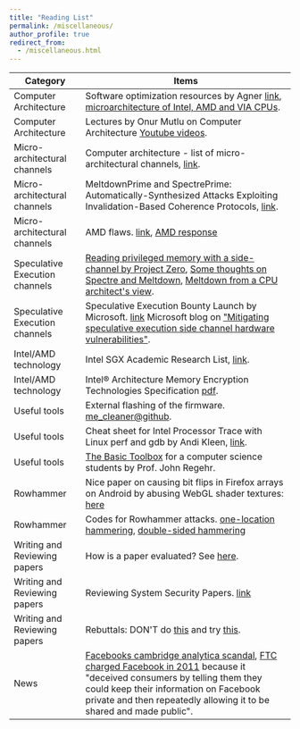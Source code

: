 ```yaml
---
title: "Reading List"
permalink: /miscellaneous/
author_profile: true
redirect_from: 
  - /miscellaneous.html
---
```

| Category                 | Items                                                                            |
|--------------------------|--------------------------------------------------------------------------------- |
| Computer Architecture | Software optimization resources by Agner [link](http://agner.org/optimize/), [microarchitecture of Intel, AMD and VIA CPUs](http://agner.org/optimize/microarchitecture.pdf). | 
| Computer Architecture | Lectures by Onur Mutlu on Computer Architecture [Youtube videos](https://www.youtube.com/playlist?list=PL5Q2soXY2Zi9OhoVQBXYFIZywZXCPl4M_). |
| Micro-architectural channels | Computer architecture - list of micro-architectural channels, [link](https://github.com/MattPD/cpplinks/blob/master/comparch.micro.channels.md). | 
| Micro-architectural channels | MeltdownPrime and SpectrePrime: Automatically-Synthesized Attacks Exploiting Invalidation-Based Coherence Protocols, [link](https://arxiv.org/abs/1802.03802).|
| Micro-architectural channels | AMD flaws. [link](https://safefirmware.com/amdflaws_whitepaper.pdf), [AMD response](https://community.amd.com/community/amd-corporate/blog/2018/03/20/initial-amd-technical-assessment-of-cts-labs-research) |
| Speculative Execution channels | [Reading privileged memory with a side-channel by Project Zero](https://googleprojectzero.blogspot.ca/2018/01/reading-privileged-memory-with-side.html), [Some thoughts on Spectre and Meltdown](http://www.daemonology.net/blog/2018-01-17-some-thoughts-on-spectre-and-meltdown.html), [Meltdown from a CPU architect's view](https://www.realworldtech.com/forum/?threadid=174129&curpostid=174159). |
| Speculative Execution channels | Speculative Execution Bounty Launch by Microsoft. [link](https://blogs.technet.microsoft.com/msrc/2018/03/14/speculative-execution-bounty-launch/) Microsoft blog on ["Mitigating speculative execution side channel hardware vulnerabilities"](https://blogs.technet.microsoft.com/srd/2018/03/15/mitigating-speculative-execution-side-channel-hardware-vulnerabilities/). |
| Intel/AMD technology | Intel SGX Academic Research List, [link](https://software.intel.com/en-us/sgx/academic-research). | 
| Intel/AMD technology | Intel® Architecture Memory Encryption Technologies Specification [pdf](https://software.intel.com/sites/default/files/managed/a5/16/Multi-Key-Total-Memory-Encryption-Spec.pdf). |
|Useful tools | External flashing of the firmware. [me_cleaner@github](https://github.com/corna/me_cleaner/wiki/External-flashing). | 
|Useful tools | Cheat sheet for Intel Processor Trace with Linux perf and gdb by Andi Kleen, [link](http://halobates.de/blog/p/410).| 
|Useful tools | [The Basic Toolbox](https://blog.regehr.org/archives/1578) for a computer science students by Prof. John Regehr. | 
| Rowhammer | Nice paper on causing bit flips in Firefox arrays on Android by abusing WebGL shader textures: [here](https://csdl.computer.org/csdl/proceedings/sp/2018/4353/00/435301a357.pdf) | 
| Rowhammer | Codes for Rowhammer attacks. [one-location hammering](https://github.com/IAIK/flipfloyd), [double-sided hammering](https://github.com/IAIK/rowhammerjs/tree/master/native)| 
| Writing and Reviewing papers | How is a paper evaluated? See [here](https://nebelwelt.net/blog/20180303-PCexperience.html). | 
| Writing and Reviewing papers | Reviewing System Security Papers. [link](https://www.sigarch.org/reviewing-system-security-papers/)| 
| Writing and Reviewing papers | Rebuttals: DON'T do [this](https://replicationindex.wordpress.com/2017/11/16/preprint-z-curve-a-method-for-the-estimating-replicability-based-on-test-statistics-in-original-studies-schimmack-brunner-2017/) and try [this](https://www.st.cs.uni-saarland.de/zeller/onresearch/rebuttal-patterns.php3). | 
| News | [Facebooks cambridge analytica scandal](https://arstechnica.com/tech-policy/2018/03/facebooks-cambridge-analytica-scandal-explained/),  [FTC charged Facebook in 2011](https://www.ftc.gov/news-events/press-releases/2011/11/facebook-settles-ftc-charges-it-deceived-consumers-failing-keep) because it "deceived consumers by telling them they could keep their information on Facebook private and then repeatedly allowing it to be shared and made public". |
